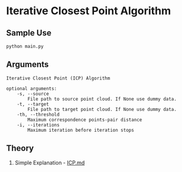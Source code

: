 # Iterative Closest Point Algorithm

## Sample Use
```
python main.py
```

## Arguments
```
Iterative Closest Point (ICP) Algorithm

optional arguments:
    -s, --source
        File path to source point cloud. If None use dummy data.
    -t, --target
        File path to target point cloud. If None use dummy data.
    -th, --threshold
        Maximum correspondence points-pair distance
    -i, --iterations
        Maximum iteration before iteration stops
```

## Theory
1. Simple Explanation - [ICP.md](./ICP.md)